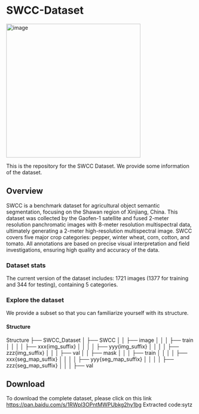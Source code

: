 # SWCC-Dataset
<img width="359" alt="image" src="https://github.com/user-attachments/assets/1158c119-fab8-4d09-a9c2-ccecc07caf29">

This is the repository for the SWCC Dataset. We provide some information of the dataset.

## Overview
SWCC is a benchmark dataset for agricultural object semantic segmentation, focusing on the Shawan region of Xinjiang, China. This dataset was collected by the Gaofen-1 satellite and fused 2-meter resolution panchromatic images with 8-meter resolution multispectral data, ultimately generating a 2-meter high-resolution multispectral image. SWCC covers five major crop categories: pepper, winter wheat, corn, cotton, and tomato. All annotations are based on precise visual interpretation and field investigations, ensuring high quality and accuracy of the data.

### Dataset stats
The current version of the dataset includes:
1721 images (1377 for training and 344 for testing), containing 5 categories.

### Explore the dataset
We provide a subset so that you can familiarize yourself with its structure.

#### Structure
Structure
├── SWCC_Dataset
│   ├── SWCC
│   │   ├── image
│   │   │   ├── train
│   │   │   │   ├── xxx{img_suffix}
│   │   │   │   ├── yyy{img_suffix}
│   │   │   │   ├── zzz{img_suffix}
│   │   │   ├── val
│   │   ├── mask
│   │   │   ├── train
│   │   │   │   ├── xxx{seg_map_suffix}
│   │   │   │   ├── yyy{seg_map_suffix}
│   │   │   │   ├── zzz{seg_map_suffix}
│   │   │   ├── val

## Download
To download the complete dataset, please click on this link https://pan.baidu.com/s/1RWpl3OPntMWPUbkg2hy1bg Extracted code:sytz


